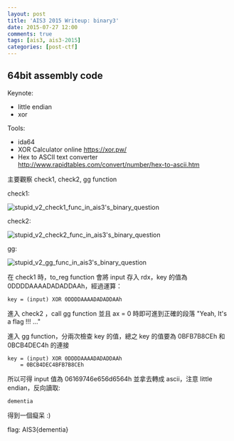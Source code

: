 ```yaml
---
layout: post
title: 'AIS3 2015 Writeup: binary3'
date: 2015-07-27 12:00
comments: true
tags: [ais3, ais3-2015]
categories: [post-ctf]
---
```

## 64bit assembly code

Keynote:

- little endian
- xor

Tools:

- ida64
- XOR Calculator online https://xor.pw/
- Hex to ASCII text converter http://www.rapidtables.com/convert/number/hex-to-ascii.htm

主要觀察 check1, check2, gg function

check1:

![stupid_v2_check1_func_in_ais3's_binary_question](http://i.imgur.com/MxSrGW4.png)

check2:

![stupid_v2_check2_func_in_ais3's_binary_question](http://i.imgur.com/kTJEAKj.png)

gg:

![stupid_v2_gg_func_in_ais3's_binary_question](http://i.imgur.com/8crNjMj.png)

在 check1 時，to_reg function 會將 input 存入 rdx，key 的值為 0DDDDAAAADADADDAAh，經過運算：

	key = (input) XOR 0DDDDAAAADADADDAAh

進入 check2 ，call gg function 並且 ax = 0 時即可進到正確的段落 "Yeah, It's a flag !!! ..."

進入 gg function，分兩次檢查 key 的值，總之 key 的值要為 0BFB7B8CEh 和 0BCB4DEC4h 的連接

	key = (input) XOR 0DDDDAAAADADADDAAh
	    = 0BCB4DEC4BFB7B8CEh

所以可得 input 值為 06169746e656d6564h 並拿去轉成 ascii，注意 little endian，反向讀取:

	dementia

得到一個癡呆 :)

flag: AIS3{dementia}


